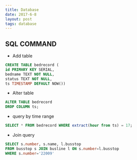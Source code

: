```yaml
---
title: Database
date: 2017-6-8
layout: post
tags: database
---
```



## SQL COMMAND

* Add table

```sql
CREATE TABLE bedrecord (
id PRIMARY KEY SERIAL,
bedname TEXT NOT NULL,
status TEXT NOT NULL,
ts TIMESTAMP DEFAULT NOW())
```

* Alter table

```sql
ALTER TABLE bedrecord
DROP COLUMN ts;
```

* query by time range

```sql
SELECT * FROM bedrecord WHERE extract(hour from ts) = 17;
```

* Join query

```sql
SELECT s.number, s.name, l.busstop
FROM busstop s JOIN busline l ON s.number=l.busstop
WHERE s.number='22009'
```

